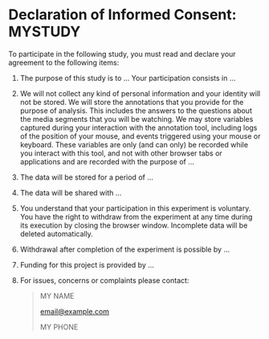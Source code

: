# Declaration of Informed Consent: MYSTUDY

To participate in the following study, you must read and declare your agreement to the following items:

1. The purpose of this study is to ... Your participation consists in ...

2. We will not collect any kind of personal information and your identity will not be stored. We will store the annotations that you provide for the purpose of analysis. This includes
   the answers to the questions about the media segments that you will be watching. We may store variables captured during your interaction with the annotation tool, including logs of
   the position of your mouse, and events triggered using your mouse or keyboard. These variables are only (and can only) be recorded while you interact with this tool, and not with other browser tabs or applications and are recorded with the purpose of ...

3. The data will be stored for a period of ...

4. The data will be shared with ...

5. You understand that your participation in this experiment is voluntary. You have the right to withdraw from the experiment at any time during its execution by closing the browser window. Incomplete data will be deleted automatically.

6. Withdrawal after completion of the experiment is possible by ...

7. Funding for this project is provided by ...

8. For issues, concerns or complaints please contact:

   > MY NAME
   >
   > <email@example.com>
   >
   > MY PHONE
